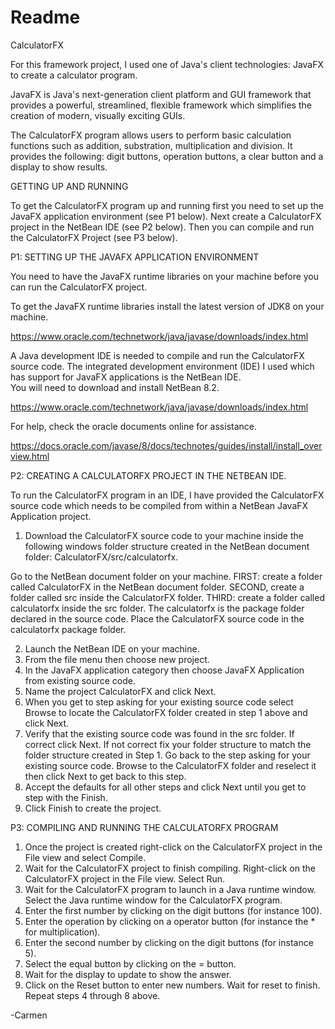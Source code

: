 # Readme

CalculatorFX

For this framework project, I used one of Java's client technologies: JavaFX to create a calculator program.  

JavaFX is Java's next-generation client platform and GUI framework that provides a powerful, streamlined, flexible framework which simplifies the creation of modern, visually exciting GUIs.

The CalculatorFX program allows users to perform basic calculation functions such as addition, substration, multiplication and division.  It provides the following:  digit buttons,  operation buttons, a clear button and a display to show results.  

GETTING UP AND RUNNING 
 
To get the CalculatorFX program up and running first you need to set up the JavaFX application environment (see P1 below).   Next create a CalculatorFX project in the NetBean IDE (see P2 below).   Then you can compile and run the CalculatorFX Project (see P3 below). 


P1: SETTING UP THE JAVAFX APPLICATION ENVIRONMENT

You need to have the JavaFX runtime libraries on your machine before you can run the CalculatorFX project.

To get the JavaFX runtime libraries install the latest version of JDK8 on your machine.

https://www.oracle.com/technetwork/java/javase/downloads/index.html

A Java development IDE is needed to compile and run the CalculatorFX source code.    The integrated development environment (IDE) I used which has support for JavaFX applications is the NetBean IDE.   
You will need to download and install NetBean 8.2.  

https://www.oracle.com/technetwork/java/javase/downloads/index.html

For help, check the oracle documents online for assistance.

https://docs.oracle.com/javase/8/docs/technotes/guides/install/install_overview.html


P2: CREATING A CALCULATORFX PROJECT IN THE NETBEAN IDE.

To run the CalculatorFX program  in an IDE, I have provided the CalculatorFX source code which needs to be compiled from within a NetBean JavaFX Application project.

1. Download the CalculatorFX source code to your machine inside the following windows folder structure created in the NetBean document folder:
CalculatorFX/src/calculatorfx.

Go to the NetBean document folder on your machine.
FIRST:  create a folder called CalculatorFX in the NetBean document folder.
SECOND, create a folder called src inside the CalculatorFX folder.
THIRD: create a folder called calculatorfx inside the src folder.
The calculatorfx is the package folder declared in the source code.  Place the CalculatorFX source code in the calculatorfx package folder.

2. Launch the NetBean IDE on your machine.
3. From the file menu then  choose new project.
4. In the JavaFX application category then choose JavaFX Application from existing source code.
5. Name the project CalculatorFX and click Next.
6. When you get to step asking for your existing source code  select Browse to locate the CalculatorFX folder created in step 1 above and click Next.  
7. Verify that the existing source code was found in the src folder.  If correct click Next.  If not correct fix your folder structure to match the folder structure  created in Step 1.  Go back to the step asking for your existing source code.  Browse to the  CalculatorFX folder and reselect it then click Next to get back to this step.
8. Accept the defaults for all other steps and click Next until you get to step with the Finish.
9. Click Finish to create the project.


P3: COMPILING AND RUNNING THE CALCULATORFX PROGRAM

1. Once the project is created  right-click on the CalculatorFX project in the File view and select Compile.
2. Wait for the CalculatorFX project to finish compiling. Right-click on the CalculatorFX project in the File view. Select Run.
3. Wait for the CalculatorFX program to launch in a Java runtime window.  Select the Java runtime window for the CalculatorFX program.
4. Enter the first number by clicking on the digit buttons (for instance 100).
5. Enter the operation by clicking on a operator button (for instance the * for multiplication).
6. Enter the second number by clicking on the digit buttons (for instance 5).
7. Select the equal button by clicking on the = button.
8.  Wait for the display to update to show the answer.
9.  Click on the Reset button to enter new numbers. Wait for reset to finish. Repeat steps 4 through 8 above.


 -Carmen
